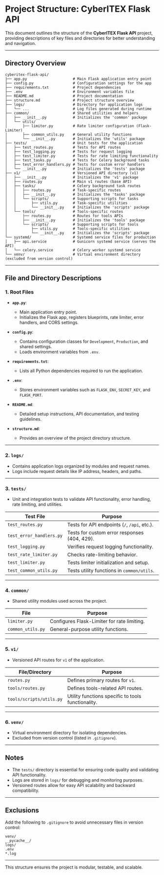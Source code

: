 # Project Structure: CyberITEX Flask API

This document outlines the structure of the **CyberITEX Flask API** project, providing descriptions of key files and directories for better understanding and navigation.

---

## **Directory Overview**

```
cyberitex-flask-api/
├── app.py                     # Main Flask application entry point
├── config.py                  # Configuration settings for the app
├── requirements.txt           # Project dependencies
├── .env                       # Environment variables file
├── README.md                  # Project documentation
├── structure.md               # Project structure overview
├── logs/                      # Directory for application logs
│   └── ...                    # Log files generated during runtime
├── common/                    # Shared utilities and helpers
│   ├── __init__.py            # Initializes the 'common' package
│   └── utils/
│       ├── limiter.py         # Rate limiter configuration (Flask-Limiter)
│       ├── common_utils.py    # General utility functions
│       └── __init__.py        # Initializes the 'utils' package
├── tests/                     # Unit tests for the application
│   ├── test_routes.py         # Tests for API routes
│   ├── test_logging.py        # Tests for request logging
│   ├── test_limiter.py        # Tests for rate limiting functionality
│   ├── test_tasks.py          # Tests for Celery background tasks
│   ├── test_error_handlers.py # Tests for custom error handlers
│   └── __init__.py            # Initializes the 'tests' package
├── v1/                        # Versioned API directory (v1)
│   ├── __init__.py            # Initializes the 'v1' package
│   ├── routes.py              # Main v1 routes (base API)
│   ├── tasks/                 # Celery background task routes
│   │   ├── routes.py          # Task-specific routes
│   │   ├── __init__.py        # Initializes the 'tasks' package
│   │   └── scripts/           # Supporting scripts for tasks
│   │       ├── utils.py       # Task-specific utilities
│   │       └── __init__.py    # Initializes the 'scripts' package
│   └── tools/                 # Tools-specific routes
│       ├── routes.py          # Routes for tools APIs
│       ├── __init__.py        # Initializes the 'tools' package
│       └── scripts/           # Supporting scripts for tools
│           ├── utils.py       # Tools-specific utilities
│           └── __init__.py    # Initializes the 'scripts' package
└── systemd/                   # Systemd service files for production
│   ├── api.service            # Gunicorn systemd service (serves the API)
│   └── celery.service         # Celery worker systemd service
└── venv/                      # Virtual environment directory (excluded from version control)
```

---

## **File and Directory Descriptions**

### **1. Root Files**
- **`app.py`**: 
  - Main application entry point.
  - Initializes the Flask app, registers blueprints, rate limiter, error handlers, and CORS settings.

- **`config.py`**: 
  - Contains configuration classes for `Development`, `Production`, and shared settings.
  - Loads environment variables from `.env`.

- **`requirements.txt`**: 
  - Lists all Python dependencies required to run the application.

- **`.env`**: 
  - Stores environment variables such as `FLASK_ENV`, `SECRET_KEY`, and `FLASK_PORT`.

- **`README.md`**: 
  - Detailed setup instructions, API documentation, and testing guidelines.

- **`structure.md`**: 
  - Provides an overview of the project directory structure.


---

### **2. `logs/`**
- Contains application logs organized by modules and request names.
- Logs include request details like IP address, headers, and paths.

---

### **3. `tests/`**
- Unit and integration tests to validate API functionality, error handling, rate limiting, and utilities.

| **Test File**               | **Purpose**                                  |
|-----------------------------|----------------------------------------------|
| `test_routes.py`            | Tests for API endpoints (`/`, `/api`, etc.). |
| `test_error_handlers.py`    | Tests for custom error responses (404, 429). |
| `test_logging.py`           | Verifies request logging functionality.      |
| `test_rate_limiter.py`      | Checks rate-limiting behavior.               |
| `test_limiter.py`           | Tests limiter initialization and setup.      |
| `test_common_utils.py`      | Tests utility functions in `common/utils`.   |

---

### **4. `common/`**
- Shared utility modules used across the project.

| **File**                | **Purpose**                                            |
|-------------------------|--------------------------------------------------------|
| `limiter.py`            | Configures Flask-Limiter for rate limiting.            |
| `common_utils.py`       | General-purpose utility functions.                     |

---

### **5. `v1/`**
- Versioned API routes for `v1` of the application.

| **File/Directory**      | **Purpose**                                            |
|-------------------------|--------------------------------------------------------|
| `routes.py`             | Defines primary routes for `v1`.                       |
| `tools/routes.py`       | Defines tools-related API routes.                      |
| `tools/scripts/utils.py`| Utility functions specific to tools functionality.     |

---

### **6. `venv/`**
- Virtual environment directory for isolating dependencies.
- Excluded from version control (listed in `.gitignore`).

---

## **Notes**
- The `tests/` directory is essential for ensuring code quality and validating API functionality.
- Logs are stored in `logs/` for debugging and monitoring purposes.
- Versioned routes allow for easy API scalability and backward compatibility.

---

## **Exclusions**
Add the following to `.gitignore` to avoid unnecessary files in version control:

```
venv/
__pycache__/
logs/
.env
*.log
```

---

This structure ensures the project is modular, testable, and scalable.
